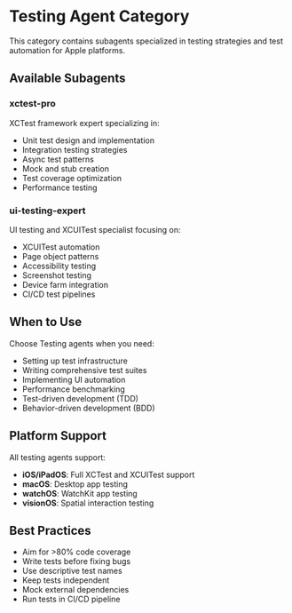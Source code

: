 # Testing Agent Category

This category contains subagents specialized in testing strategies and test automation for Apple platforms.

## Available Subagents

### xctest-pro
XCTest framework expert specializing in:
- Unit test design and implementation
- Integration testing strategies
- Async test patterns
- Mock and stub creation
- Test coverage optimization
- Performance testing

### ui-testing-expert
UI testing and XCUITest specialist focusing on:
- XCUITest automation
- Page object patterns
- Accessibility testing
- Screenshot testing
- Device farm integration
- CI/CD test pipelines

## When to Use

Choose Testing agents when you need:
- Setting up test infrastructure
- Writing comprehensive test suites
- Implementing UI automation
- Performance benchmarking
- Test-driven development (TDD)
- Behavior-driven development (BDD)

## Platform Support

All testing agents support:
- **iOS/iPadOS**: Full XCTest and XCUITest support
- **macOS**: Desktop app testing
- **watchOS**: WatchKit app testing
- **visionOS**: Spatial interaction testing

## Best Practices

- Aim for >80% code coverage
- Write tests before fixing bugs
- Use descriptive test names
- Keep tests independent
- Mock external dependencies
- Run tests in CI/CD pipeline